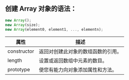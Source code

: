 ## 创建 Array 对象的语法：

```javascript
new Array();
new Array(size);
new Array(element0, element1, ..., elementn);
```


属性 | 描述
------------ | -------------
constructor | 返回对创建此对象的数组函数的引用。
length | 设置或返回数组中元素的数目。
prototype | 使您有能力向对象添加属性和方法。
